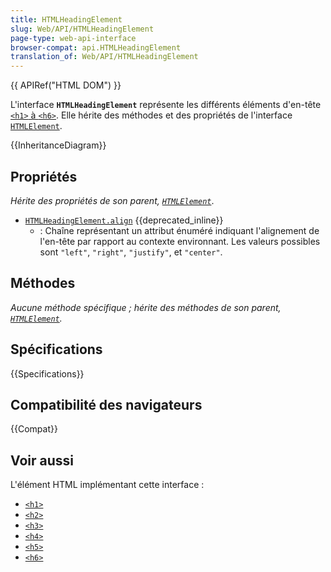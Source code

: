 ```yaml
---
title: HTMLHeadingElement
slug: Web/API/HTMLHeadingElement
page-type: web-api-interface
browser-compat: api.HTMLHeadingElement
translation_of: Web/API/HTMLHeadingElement
---
```

{{ APIRef("HTML DOM") }}

L'interface **`HTMLHeadingElement`** représente les différents éléments d'en-tête [`<h1>` à `<h6>`](/fr/docs/Web/HTML/Element/Heading_Elements). Elle hérite des méthodes et des propriétés de l'interface [`HTMLElement`](/fr/docs/Web/API/HTMLElement).

{{InheritanceDiagram}}

## Propriétés

*Hérite des propriétés de son parent, [`HTMLElement`](/fr/docs/Web/API/HTMLElement)*.

- [`HTMLHeadingElement.align`](/fr/docs/Web/API/HTMLHeadingElement/align) {{deprecated_inline}}
  - : Chaîne représentant un attribut énuméré indiquant l'alignement de l'en-tête par rapport au contexte environnant. Les valeurs possibles sont `"left"`, `"right"`, `"justify"`, et `"center"`.

## Méthodes

*Aucune méthode spécifique&nbsp;; hérite des méthodes de son parent, [`HTMLElement`](/fr/docs/Web/API/HTMLElement).*

## Spécifications

{{Specifications}}

## Compatibilité des navigateurs

{{Compat}}

## Voir aussi

L'élément HTML implémentant cette interface&nbsp;:

- [`<h1>`](/fr/docs/Web/HTML/Element/Heading_Elements)
- [`<h2>`](/fr/docs/Web/HTML/Element/Heading_Elements)
- [`<h3>`](/fr/docs/Web/HTML/Element/Heading_Elements)
- [`<h4>`](/fr/docs/Web/HTML/Element/Heading_Elements)
- [`<h5>`](/fr/docs/Web/HTML/Element/Heading_Elements)
- [`<h6>`](/fr/docs/Web/HTML/Element/Heading_Elements)
